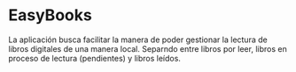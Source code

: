 # EasyBooks
La aplicación busca facilitar la manera de poder gestionar la lectura de libros digitales de una manera local. Separndo entre libros por leer, libros en proceso de lectura (pendientes) y libros leídos.
